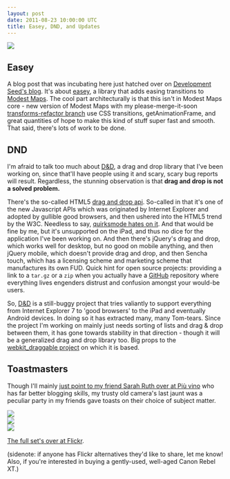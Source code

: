 ```yaml
---
layout: post
date: 2011-08-23 10:00:00 UTC
title: Easey, DND, and Updates
---
```


<img src='http://farm7.static.flickr.com/6060/5901989395_ab86fb62e2_m.jpg' class='inset-right' />

## Easey

A blog post that was incubating here just hatched over on [Development Seed's blog](http://developmentseed.org/blog/2011/aug/23/easey-smooth-transitions-web-maps). It's about
[easey](http://mapbox.github.com/easey/), a library that adds easing transitions
to [Modest Maps](http://github.com/stamen/modestmaps-js). The cool part architecturally
is that this isn't in Modest Maps core - new version of Modest Maps with my
please-merge-it-soon [transforms-refactor branch](https://github.com/stamen/modestmaps-js/tree/transforms-refactor) use
CSS transitions, getAnimationFrame, and great quantities of hope to make this
kind of stuff super fast and smooth. That said, there's lots of work to be done.

## DND

I'm afraid to talk too much about [D&D](https://github.com/tmcw/dnd), a
drag and drop library that I've been working on, since that'll have people
using it and scary, scary bug reports will result. Regardless, the stunning
observation is that **drag and drop is not a solved problem.**

There's the so-called HTML5 [drag and drop api](http://dev.w3.org/html5/spec/dnd.html).
So-called in that it's one of the new Javascript APIs which was originated by
Internet Explorer and adopted by gullible good browsers, and then ushered into
the HTML5 trend by the W3C. Needless to say, [quirksmode hates on it](http://www.quirksmode.org/js/dragdrop.html).
And that would be fine by me, but it's unsupported on the iPad, and thus
no dice for the application I've been working on. And then there's
jQuery's drag and drop, which works well for desktop, but no good on mobile
anything, and then jQuery mobile, which doesn't provide drag and drop, and then
Sencha touch, which has a licensing scheme and marketing scheme that
manufactures its own FUD. Quick hint for open source projects:
providing a link to a `tar.gz` or a `zip` when you actually have a
[GitHub](http://github.com) repository where everything lives engenders
distrust and confusion amongst your would-be users.

So, [D&D](http://github.com/tmcw/dnd) is a still-buggy project that tries
valiantly to support everything from Internet Explorer 7 to 'good browsers'
to the iPad and eventually Android devices. In doing so it has extracted many,
many Tom-tears. Since the project I'm working on
mainly just needs sorting of lists and drag & drop between them, it has
gone towards stability in that direction - though it will be a generalized
drag and drop library too.
Big props to the [webkit_draggable project](http://www.gotproject.com/blog/post2.html)
on which it is based.

## Toastmasters

Though I'll mainly [just point to my friend Sarah Ruth over at Più vino](http://piuvino.blogspot.com/2011/08/toast-masters.html)
who has far better blogging skills, my trusty old camera's last jaunt was a peculiar
party in my friends gave toasts on their choice of subject matter.

<div class='shutter-300'>
<img src='http://farm7.static.flickr.com/6081/6063838497_48b31d7099_z.jpg'>
</div>

<div class='shutter-300'>
<img src='http://farm7.static.flickr.com/6070/6070400772_d52f2a87e3_z.jpg'>
</div>

<div class='shutter-300'>
<img src='http://farm7.static.flickr.com/6061/6063839631_34d0cc729a_z.jpg'>
</div>

[The full set's over at Flickr](http://www.flickr.com/photos/tmcw/sets/72157627356666197/with/6069868633/).

(sidenote: if anyone has Flickr alternatives they'd like to share, let me know!
Also, if you're interested in buying a gently-used, well-aged Canon Rebel XT.)
